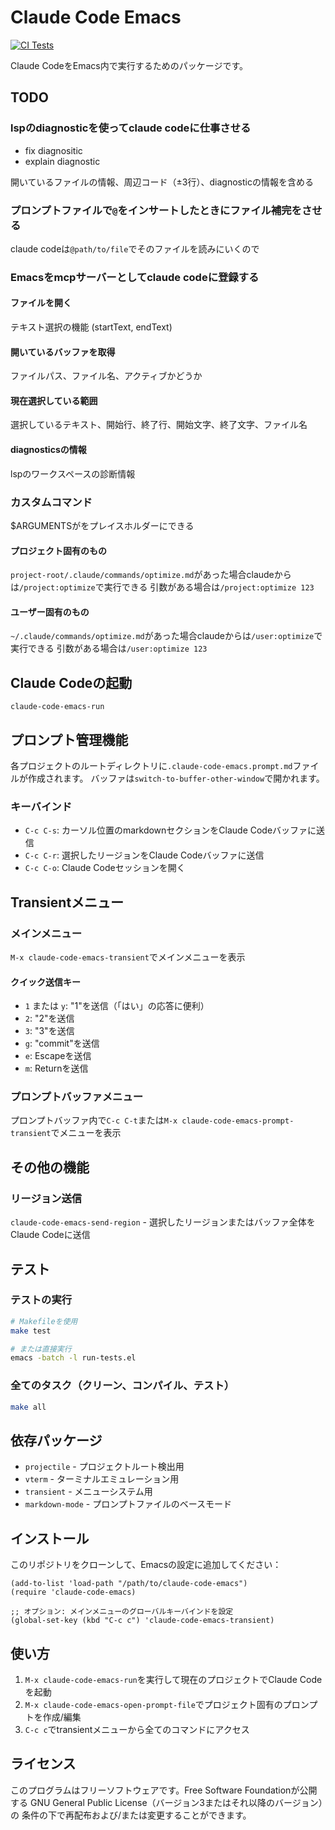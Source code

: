 # Claude Code Emacs

[![CI Tests](https://github.com/yuya373/claude-code-emacs/actions/workflows/test.yml/badge.svg)](https://github.com/yuya373/claude-code-emacs/actions/workflows/test.yml)

Claude CodeをEmacs内で実行するためのパッケージです。

## TODO
### lspのdiagnosticを使ってclaude codeに仕事させる
- fix diagnositic
- explain diagnostic

開いているファイルの情報、周辺コード（±3行）、diagnosticの情報を含める

### プロンプトファイルで`@`をインサートしたときにファイル補完をさせる
claude codeは`@path/to/file`でそのファイルを読みにいくので

### Emacsをmcpサーバーとしてclaude codeに登録する
#### ファイルを開く
テキスト選択の機能 (startText, endText)
#### 開いているバッファを取得
ファイルパス、ファイル名、アクティブかどうか
#### 現在選択している範囲
選択しているテキスト、開始行、終了行、開始文字、終了文字、ファイル名
#### diagnosticsの情報
lspのワークスペースの診断情報

### カスタムコマンド
$ARGUMENTSがをプレイスホルダーにできる

#### プロジェクト固有のもの
`project-root/.claude/commands/optimize.md`があった場合claudeからは`/project:optimize`で実行できる
引数がある場合は`/project:optimize 123`
#### ユーザー固有のもの
`~/.claude/commands/optimize.md`があった場合claudeからは`/user:optimize`で実行できる
引数がある場合は`/user:optimize 123`


## Claude Codeの起動
`claude-code-emacs-run`

## プロンプト管理機能
各プロジェクトのルートディレクトリに`.claude-code-emacs.prompt.md`ファイルが作成されます。
バッファは`switch-to-buffer-other-window`で開かれます。

### キーバインド
- `C-c C-s`: カーソル位置のmarkdownセクションをClaude Codeバッファに送信
- `C-c C-r`: 選択したリージョンをClaude Codeバッファに送信
- `C-c C-o`: Claude Codeセッションを開く

## Transientメニュー
### メインメニュー
`M-x claude-code-emacs-transient`でメインメニューを表示

#### クイック送信キー
- `1` または `y`: "1"を送信（「はい」の応答に便利）
- `2`: "2"を送信
- `3`: "3"を送信
- `g`: "commit"を送信
- `e`: Escapeを送信
- `m`: Returnを送信

### プロンプトバッファメニュー
プロンプトバッファ内で`C-c C-t`または`M-x claude-code-emacs-prompt-transient`でメニューを表示

## その他の機能
### リージョン送信
`claude-code-emacs-send-region` - 選択したリージョンまたはバッファ全体をClaude Codeに送信

## テスト
### テストの実行
```bash
# Makefileを使用
make test

# または直接実行
emacs -batch -l run-tests.el
```

### 全てのタスク（クリーン、コンパイル、テスト）
```bash
make all
```

## 依存パッケージ
- `projectile` - プロジェクトルート検出用
- `vterm` - ターミナルエミュレーション用
- `transient` - メニューシステム用
- `markdown-mode` - プロンプトファイルのベースモード

## インストール
このリポジトリをクローンして、Emacsの設定に追加してください：

```elisp
(add-to-list 'load-path "/path/to/claude-code-emacs")
(require 'claude-code-emacs)

;; オプション: メインメニューのグローバルキーバインドを設定
(global-set-key (kbd "C-c c") 'claude-code-emacs-transient)
```

## 使い方
1. `M-x claude-code-emacs-run`を実行して現在のプロジェクトでClaude Codeを起動
2. `M-x claude-code-emacs-open-prompt-file`でプロジェクト固有のプロンプトを作成/編集
3. `C-c c`でtransientメニューから全てのコマンドにアクセス

## ライセンス
このプログラムはフリーソフトウェアです。Free Software Foundationが公開する
GNU General Public License（バージョン3またはそれ以降のバージョン）の
条件の下で再配布および/または変更することができます。
